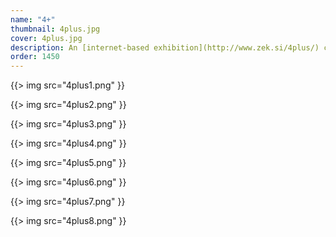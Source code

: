 ```yaml
---
name: "4+"
thumbnail: 4plus.jpg
cover: 4plus.jpg
description: An [internet-based exhibition](http://www.zek.si/4plus/) consisting of four people and an empty black canvas, which they had to fill with their own various graphics, each using his unique colour and uploading his graphics through a pre-made interface. Online, viewers could observe progress daily. The finished piece was printed and exhibited at the “Biennale des Jeunes Créateurs de l’Europe et de la Méditerrannée (BJCEM)” in May 2008. Created in cooperation with David Krančan and put together by Lovro Žitnik
order: 1450
---
```


{{> img src="4plus1.png" }}

{{> img src="4plus2.png" }}

{{> img src="4plus3.png" }}

{{> img src="4plus4.png" }}

{{> img src="4plus5.png" }}

{{> img src="4plus6.png" }}

{{> img src="4plus7.png" }}

{{> img src="4plus8.png" }}